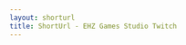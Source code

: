 ```yaml
---
layout: shorturl
title: ShortUrl - EHZ Games Studio Twitch
---
```


<script>
    const url = 'https://twitch.tv/canhorn';
</script>